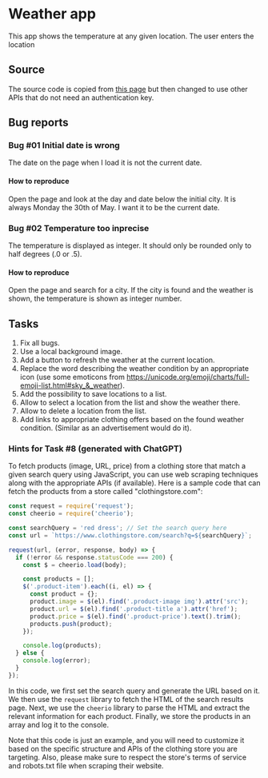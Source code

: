 # Weather app
This app shows the temperature at any given location. The user enters the location
## Source
The source code is copied from [this page](https://www.codewithrandom.com/2022/10/12/weather-app-using-javascript/) but then changed to use other APIs that do not need an authentication key.

## Bug reports
### Bug #01 Initial date is wrong
The date on the page when I load it is not the current date.
#### How to reproduce
Open the page and look at the day and date below the initial city. It is always Monday the 30th of May. I want it to be the current date.

### Bug #02 Temperature too inprecise
The temperature is displayed as integer. It should only be rounded only to half degrees (.0 or .5).
#### How to reproduce
Open the page and search for a city. If the city is found and the weather is shown, the temperature is shown as integer number.


## Tasks
1. Fix all bugs.
2. Use a local background image.
3. Add a button to refresh the weather at the current location.
4. Replace the word describing the weather condition by an appropriate icon (use some emoticons from https://unicode.org/emoji/charts/full-emoji-list.html#sky_&_weather).
5. Add the possibility to save locations to a list.
6. Allow to select a location from the list and show the weather there.
7. Allow to delete a location from the list.
8. Add links to appropriate clothing offers based on the found weather condition. (Similar as an advertisement would do it).

### Hints for Task #8 (generated with ChatGPT)

To fetch products (image, URL, price) from a clothing store that match a given search query using JavaScript, you can use web scraping techniques along with the appropriate APIs (if available). Here is a sample code that can fetch the products from a store called "clothingstore.com":

```javascript
const request = require('request');
const cheerio = require('cheerio');

const searchQuery = 'red dress'; // Set the search query here
const url = `https://www.clothingstore.com/search?q=${searchQuery}`;

request(url, (error, response, body) => {
  if (!error && response.statusCode === 200) {
    const $ = cheerio.load(body);

    const products = [];
    $('.product-item').each((i, el) => {
      const product = {};
      product.image = $(el).find('.product-image img').attr('src');
      product.url = $(el).find('.product-title a').attr('href');
      product.price = $(el).find('.product-price').text().trim();
      products.push(product);
    });

    console.log(products);
  } else {
    console.log(error);
  }
});
```

In this code, we first set the search query and generate the URL based on it. We then use the `request` library to fetch the HTML of the search results page. Next, we use the `cheerio` library to parse the HTML and extract the relevant information for each product. Finally, we store the products in an array and log it to the console.

Note that this code is just an example, and you will need to customize it based on the specific structure and APIs of the clothing store you are targeting. Also, please make sure to respect the store's terms of service and robots.txt file when scraping their website.

